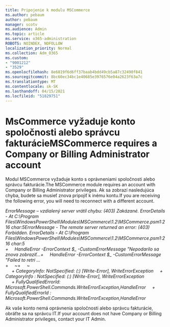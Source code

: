 ```yaml
---
title: Pripojenie k modulu MSCommerce
ms.author: pebaum
author: pebaum
manager: scotv
ms.audience: Admin
ms.topic: article
ms.service: o365-administration
ROBOTS: NOINDEX, NOFOLLOW
localization_priority: Normal
ms.collection: Adm_O365
ms.custom:
- "9001212"
- "3529"
ms.openlocfilehash: 8e6819f6d6ff37baab4bdd49cb5a87c32490f841
ms.sourcegitcommit: 8bc60ec34bc1e40685e3976576e04a2623f63a7c
ms.translationtype: MT
ms.contentlocale: sk-SK
ms.lasthandoff: 04/15/2021
ms.locfileid: "51829751"
---
```

# <a name="mscommerce-requires-a-company-or-billing-administrator-account"></a><span data-ttu-id="4a2aa-102">MsCommerce vyžaduje konto spoločnosti alebo správcu fakturácie</span><span class="sxs-lookup"><span data-stu-id="4a2aa-102">MSCommerce requires a Company or Billing Administrator account</span></span>

<span data-ttu-id="4a2aa-103">Modul MSCommerce vyžaduje konto s oprávneniami spoločnosti alebo správcu fakturácie.</span><span class="sxs-lookup"><span data-stu-id="4a2aa-103">The MSCommerce module requires an account with Company or Billing Administrator privileges.</span></span> <span data-ttu-id="4a2aa-104">Ak sa zobrazí nasledujúca chyba, budete sa musieť znova pripojiť k inému kontu.</span><span class="sxs-lookup"><span data-stu-id="4a2aa-104">If you are receiving the following error, you will need to reconnect with a different account.</span></span>

<span data-ttu-id="4a2aa-105">*ErrorMessage – vzdialený server vrátil chybu: (403) Zakázané. ErrorDetails - At C:\Program Files\WindowsPowerShell\Modules\MSCommerce\1.2\MSCommerce.psm1:216 char:5*</span><span class="sxs-lookup"><span data-stu-id="4a2aa-105">*ErrorMessage - The remote server returned an error: (403) Forbidden. ErrorDetails - At C:\Program Files\WindowsPowerShell\Modules\MSCommerce\1.2\MSCommerce.psm1:216 char:5*</span></span><br>
<span data-ttu-id="4a2aa-106">*+&nbsp;&nbsp;&nbsp;&nbsp;&nbsp;HandleError -ErrorContext $_ -CustomErrorMessage "Nepodarilo sa znova zobraziť...*</span><span class="sxs-lookup"><span data-stu-id="4a2aa-106">*+&nbsp;&nbsp;&nbsp;&nbsp;&nbsp;HandleError -ErrorContext $_ -CustomErrorMessage "Failed to retri ...*</span></span><br>
<span data-ttu-id="4a2aa-107">\+&nbsp;&nbsp;&nbsp;&nbsp;&nbsp;~~~~~~~~~~~~~~~~~~~~~~~~~~~~~~~~~~~~~~~~~~~~~~~~~~~~~~~~~~~~~~~~~</span><span class="sxs-lookup"><span data-stu-id="4a2aa-107">\+&nbsp;&nbsp;&nbsp;&nbsp;&nbsp;~~~~~~~~~~~~~~~~~~~~~~~~~~~~~~~~~~~~~~~~~~~~~~~~~~~~~~~~~~~~~~~~~</span></span><br>
<span data-ttu-id="4a2aa-108">&nbsp;&nbsp;&nbsp;&nbsp;&nbsp;*+ CategoryInfo: NotSpecified: (:) [Write-Error], WriteErrorException*</span><span class="sxs-lookup"><span data-stu-id="4a2aa-108">&nbsp;&nbsp;&nbsp;&nbsp;&nbsp;*+ CategoryInfo          : NotSpecified: (:) [Write-Error], WriteErrorException*</span></span><br>
<span data-ttu-id="4a2aa-109">&nbsp;&nbsp;&nbsp;&nbsp;&nbsp;*+ FullyQualifiedErrorId: Microsoft.PowerShell.Commands.WriteErrorException,HandleError*</span><span class="sxs-lookup"><span data-stu-id="4a2aa-109">&nbsp;&nbsp;&nbsp;&nbsp;&nbsp;*+ FullyQualifiedErrorId : Microsoft.PowerShell.Commands.WriteErrorException,HandleError*</span></span>

<span data-ttu-id="4a2aa-110">Ak vaše konto nemá oprávnenia spoločnosti alebo správcu fakturácie, obráťte sa na správcu IT.</span><span class="sxs-lookup"><span data-stu-id="4a2aa-110">If your account does not have Company or Billing Administrator privileges, contact your IT Admin.</span></span>
